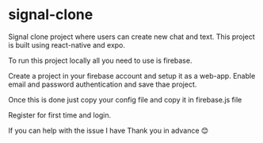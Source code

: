 # signal-clone
Signal clone project where users can create new chat and text. This project is built using react-native and expo.

To run this project locally all you need to use is firebase. 

Create a project in your firebase account and setup it as a web-app. Enable email and password authentication and save thae project. 

Once this is done just copy your config file and copy it in firebase.js file 

Register for first time and login. 

If you can help with the issue I have Thank you in advance 😊
